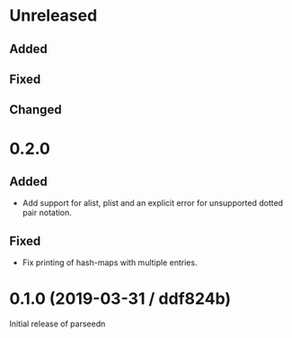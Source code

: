 # Unreleased

## Added

## Fixed

## Changed

# 0.2.0

## Added

- Add support for alist, plist and an explicit error for unsupported dotted pair notation.

## Fixed

- Fix printing of hash-maps with multiple entries.

# 0.1.0 (2019-03-31 / ddf824b)

Initial release of parseedn
